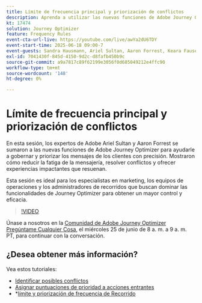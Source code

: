 ```yaml
---
title: Límite de frecuencia principal y priorización de conflictos
description: Aprenda a utilizar las nuevas funciones de Adobe Journey Optimizer para gobernar y priorizar los mensajes más importantes que se envían a los clientes.
kt: 17474
solution: Journey Optimizer
feature: Frequency Rules
event-cta-url-live: https://youtube.com/live/awYa2dU6TDY
event-start-time: 2025-06-18 09:00-7
event-guests: Sandra Hausmann, Ariel Sultan, Aaron Forrest, Keara Fausett
exl-id: 7041430f-845d-4150-9d2c-d8fafb450b9c
source-git-commit: a9a7817c89f62199e3056f0d685049212e4ffc90
workflow-type: tm+mt
source-wordcount: '148'
ht-degree: 0%

---
```


# Límite de frecuencia principal y priorización de conflictos

En esta sesión, los expertos de Adobe Ariel Sultan y Aaron Forrest se sumaron a las nuevas funciones de Adobe Journey Optimizer para ayudarle a gobernar y priorizar los mensajes de los clientes con precisión. Mostraron cómo reducir la fatiga de la mensajería, resolver conflictos y ofrecer experiencias impactantes que resuenan.

Esta sesión es ideal para los especialistas en marketing, los equipos de operaciones y los administradores de recorridos que buscan dominar las funcionalidades de Journey Optimizer para obtener un mayor control y eficacia.


>[!VIDEO](https://video.tv.adobe.com/v/3464052/?quality=12&learn=on)

Únase a nosotros en la [Comunidad de Adobe Journey Optimizer Pregúntame Cualquier Cosa](https://experienceleaguecommunities.adobe.com/t5/journey-optimizer-events/ask-me-anything-june-[...]with-recorrido-optimizer-product-expert/ev-p/757473), el miércoles 25 de junio de 8 a. m. a 9 a. m. PT, para continuar con la conversación.

## ¿Desea obtener más información?

Vea estos tutoriales:

* [Identificar posibles conflictos](https://experienceleague.adobe.com/en/docs/journey-optimizer-learn/tutorials/conflict-management/identify-potential-conflicts)
* [Asignar puntuaciones de prioridad a acciones entrantes](https://experienceleague.adobe.com/en/docs/journey-optimizer-learn/tutorials/conflict-management/assign-priority-score)
* *[límite y priorización de frecuencia de Recorrido](https://experienceleague.adobe.com/en/docs/journey-optimizer-learn/tutorials/conflict-management/journey-frequency-capping-and-prioritization)
